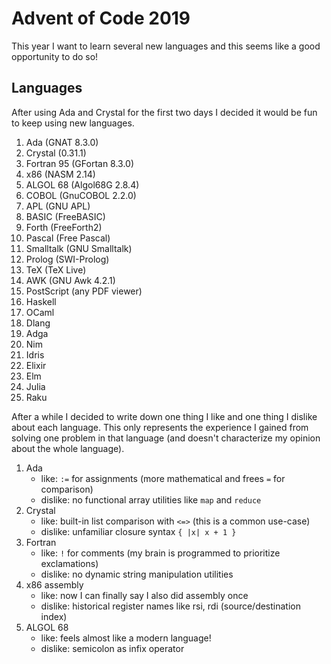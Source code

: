 Advent of Code 2019
===================
This year I want to learn several new languages and this seems like a good 
opportunity to do so!

Languages
---------
After using Ada and Crystal for the first two days I decided it would be fun to
keep using new languages.

1. Ada (GNAT 8.3.0)
2. Crystal (0.31.1)
3. Fortran 95 (GFortan 8.3.0)
4. x86 (NASM 2.14)
5. ALGOL 68 (Algol68G 2.8.4)
6. COBOL (GnuCOBOL 2.2.0)
7. APL (GNU APL)
8. BASIC (FreeBASIC)
9. Forth (FreeForth2)
10. Pascal (Free Pascal)
11. Smalltalk (GNU Smalltalk)
12. Prolog (SWI-Prolog)
13. TeX (TeX Live)
14. AWK (GNU Awk 4.2.1)
15. PostScript (any PDF viewer)
16. Haskell
17. OCaml
18. Dlang
19. Adga
20. Nim
21. Idris
22. Elixir
23. Elm
24. Julia
25. Raku

After a while I decided to write down one thing I like and one thing I dislike
about each language. This only represents the experience I gained from solving
one problem in that language (and doesn't characterize my opinion about the
whole language).

1. Ada
   * like: `:=` for assignments (more mathematical and frees `=` for comparison)
   * dislike: no functional array utilities like `map` and `reduce`
2. Crystal
   * like: built-in list comparison with `<=>` (this is a common use-case)
   * dislike: unfamiliar closure syntax `{ |x| x + 1 }`
3. Fortran
   * like: `!` for comments (my brain is programmed to prioritize exclamations)
   * dislike: no dynamic string manipulation utilities
4. x86 assembly
   * like: now I can finally say I also did assembly once
   * dislike: historical register names like rsi, rdi (source/destination index)
5. ALGOL 68
   * like: feels almost like a modern language!
   * dislike: semicolon as infix operator
